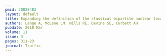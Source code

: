 ```yaml
---
pmid: 20028483
layout: default
title: Expanding the definition of the classical bipartite nuclear localization signal.
authors: Lange A, McLane LM, Mills RE, Devine SE, Corbett AH
pubdate: 2010 Mar
volume: 11
issue: 3
pages: 311-23
journal: Traffic
---
```

